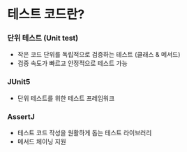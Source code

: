 # 테스트 코드란?

### 단위 테스트 (Unit test)
- 작은 코드 단위를 독립적으로 검증하는 테스트 (클래스 & 메서드)
- 검증 속도가 빠르고 안정적으로 테스트 가능

### JUnit5
- 단위 테스트를 위한 테스트 프레임워크

### AssertJ
- 테스트 코드 작성을 원활하게 돕는 테스트 라이브러리
- 메서드 체이닝 지원


